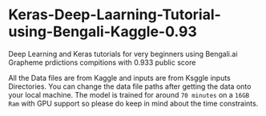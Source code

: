 # Keras-Deep-Laarning-Tutorial-using-Bengali-Kaggle-0.93
Deep Learning and Keras tutorials for very beginners using Bengali.ai Grapheme prdictions compitions with 0.933 public score

All the Data files are from Kaggle and inputs are from Ksggle inputs Directories. You can change the data file paths after
getting the data onto your local machine. The model is trained for around `70 minutes` on a `16GB Ram` with GPU support so
please do keep in mind about the time constraints.
